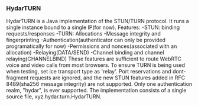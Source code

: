 ### HydarTURN
HydarTURN is a Java implementation of the STUN/TURN protocol. It runs a single instance bound to a single IP(for now). Features:
-STUN: binding requests/responses
-TURN: Allocations
-Message integrity and fingerprinting
-Authentication(authenticator can only be provided programatically for now)
-Permissions and nonces(associated with an allocation)
-Relaying(DATA/SEND)
-Channel binding and channel relaying(CHANNELBIND)
These features are sufficient to route WebRTC voice and video calls from most browsers. To ensure TURN is being used when testing, set ice transport type as 'relay'.
Port reservations and dont-fragment requests are ignored, and the new STUN features added in RFC 8489(sha256 message integrity) are not supported.
Only one authentication realm, "hydar", is ever supported.
The implementation consists of a single source file, xyz.hydar.turn.HydarTURN.
